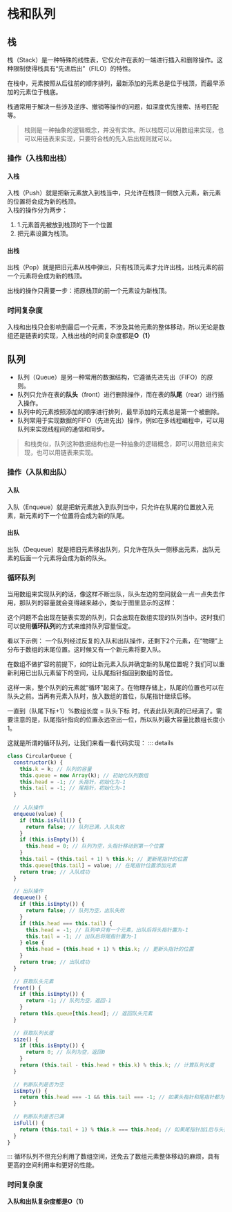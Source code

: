 # 栈和队列

## 栈
栈（Stack）是一种特殊的线性表，它仅允许在表的一端进行插入和删除操作。这种限制使得栈具有“先进后出”（FILO）的特性。

在栈中，元素按照从后往前的顺序排列，最新添加的元素总是位于栈顶，而最早添加的元素位于栈底。  

栈通常用于解决一些涉及逆序、撤销等操作的问题，如深度优先搜索、括号匹配等。

> 栈则是一种抽象的逻辑概念，并没有实体。所以栈既可以用数组来实现，也可以用链表来实现，只要符合栈的先入后出规则就可以。

### 操作（入栈和出栈）
#### 入栈
入栈（Push）就是把新元素放入到栈当中，只允许在栈顶一侧放入元素，新元素的位置将会成为新的栈顶。  
入栈的操作分为两步：
 1. 1.元素首先被放到栈顶的下一个位置
 2. 把元素设置为栈顶。

 #### 出栈
 出栈（Pop）就是把旧元素从栈中弹出，只有栈顶元素才允许出栈，出栈元素的前一个元素将会成为新的栈顶。

出栈的操作只需要一步：把原栈顶的前一个元素设为新栈顶。

### 时间复杂度
入栈和出栈只会影响到最后一个元素，不涉及其他元素的整体移动，所以无论是数组还是链表的实现，入栈出栈的时间复杂度都是**O（1）**

## 队列
- 队列（Queue）是另一种常用的数据结构，它遵循先进先出（FIFO）的原则。   
- 队列只允许在表的**队头**（front）进行删除操作，而在表的**队尾**（rear）进行插入操作。  
- 队列中的元素按照添加的顺序进行排列，最早添加的元素总是第一个被删除。  
- 队列常用于实现数据的FIFO（先进先出）操作，例如在多线程编程中，可以用队列来实现线程间的通信和同步。  

> 和栈类似，队列这种数据结构也是一种抽象的逻辑概念，即可以用数组来实现，也可以用链表来实现。

### 操作（入队和出队）
#### 入队
入队（Enqueue）就是把新元素放入到队列当中，只允许在队尾的位置放入元素，新元素的下一个位置将会成为新的队尾。

#### 出队
出队（Dequeue）就是把旧元素移出队列，只允许在队头一侧移出元素，出队元素的后面一个元素将会成为新的队头。

### 循环队列
当用数组来实现队列的话，像这样不断出队，队头左边的空间就会一点一点失去作用，那队列的容量就会变得越来越小，类似于图里显示的这样：  
<img :src="$withBase('/img/algorithm/10.png')" alt="" style="width: 40%;"/> 

这个问题不会出现在链表实现的队列，只会出现在数组实现的队列当中。这时我们可以使用**循环队列**的方式来维持队列容量恒定。  

看以下示例：
一个队列经过反复的入队和出队操作，还剩下2个元素，在“物理”上分布于数组的末尾位置。这时候又有一个新元素将要入队。  
<img :src="$withBase('/img/algorithm/11.png')" alt="" style="width: 40%;"/> 

在数组不做扩容的前提下，如何让新元素入队并确定新的队尾位置呢？我们可以重新利用已出队元素留下的空间，让队尾指针指回到数组的首位。    
<img :src="$withBase('/img/algorithm/12.png')" alt="" style="width: 40%;"/> 

这样一来，整个队列的元素就“循环”起来了。在物理存储上，队尾的位置也可以在队头之前。当再有元素入队时，放入数组的首位，队尾指针继续后移。  
<img :src="$withBase('/img/algorithm/13.png')" alt="" style="width: 40%;"/> 

一直到（队尾下标+1）%数组长度 = 队头下标 时，代表此队列真的已经满了。需要注意的是，队尾指针指向的位置永远空出一位，所以队列最大容量比数组长度小1。
<img :src="$withBase('/img/algorithm/14.png')" alt="" style="width: 40%;"/> 

这就是所谓的循环队列，让我们来看一看代码实现：
::: details
```js
class CircularQueue {  
  constructor(k) {  
    this.k = k; // 队列的容量  
    this.queue = new Array(k); // 初始化队列数组  
    this.head = -1; // 头指针，初始化为-1  
    this.tail = -1; // 尾指针，初始化为-1  
  }  
  
  // 入队操作  
  enqueue(value) {  
    if (this.isFull()) {  
      return false; // 队列已满，入队失败  
    }  
    if (this.isEmpty()) {  
      this.head = 0; // 队列为空，头指针移动到第一个位置  
    }  
    this.tail = (this.tail + 1) % this.k; // 更新尾指针的位置  
    this.queue[this.tail] = value; // 在尾指针位置添加元素  
    return true; // 入队成功  
  }  
  
  // 出队操作  
  dequeue() {  
    if (this.isEmpty()) {  
      return false; // 队列为空，出队失败  
    }  
    if (this.head === this.tail) {  
      this.head = -1; // 队列中只有一个元素，出队后将头指针置为-1  
      this.tail = -1; // 出队后将尾指针置为-1  
    } else {  
      this.head = (this.head + 1) % this.k; // 更新头指针的位置  
    }  
    return true; // 出队成功  
  }  
  
  // 获取队头元素  
  front() {  
    if (this.isEmpty()) {  
      return -1; // 队列为空，返回-1  
    }  
    return this.queue[this.head]; // 返回队头元素  
  }  
  
  // 获取队列长度  
  size() {  
    if (this.isEmpty()) {  
      return 0; // 队列为空，返回0  
    }  
    return (this.tail - this.head + this.k) % this.k; // 计算队列长度  
  }  
  
  // 判断队列是否为空  
  isEmpty() {  
    return this.head === -1 && this.tail === -1; // 如果头指针和尾指针都为-1，则队列为空  
  }  
  
  // 判断队列是否已满  
  isFull() {  
    return (this.tail + 1) % this.k === this.head; // 如果尾指针加1后与头指针相同，则队列已满  
  }  
}
```
:::
循环队列不但充分利用了数组空间，还免去了数组元素整体移动的麻烦，具有更高的空间利用率和更好的性能。

### 时间复杂度
**入队和出队复杂度都是O（1）**